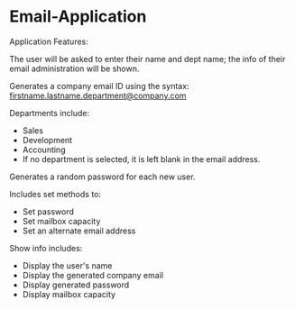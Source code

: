 # Email-Application

Application Features:

The user will be asked to enter their name and dept name; the info of their email administration will be shown.

Generates a company email ID using the syntax: firstname.lastname.department@company.com

Departments include:
- Sales
- Development
- Accounting
- If no department is selected, it is left blank in the email address.

Generates a random password for each new user.

Includes set methods to:
- Set password
- Set mailbox capacity
- Set an alternate email address

Show info includes:
- Display the user's name
- Display the generated company email
- Display generated password
- Display mailbox capacity
